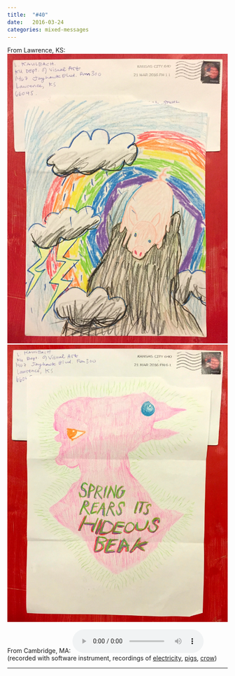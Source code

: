 ```yaml
---
title:  "#40"
date:   2016-03-24
categories: mixed-messages
---
```

From Lawrence, KS:
![](/assets/mm/3-24-16-1.jpg) 
![](/assets/mm/3-24-16-2.jpg) 

From Cambridge, MA:
<audio controls="controls">
	<a href="/assets/mm/3-24-16.mp3">3-24-16.mp3</a>
	<source src="/assets/mm/3-24-16.mp3" type="audio/wav">
</audio>
(recorded with software instrument, recordings of [electricity][1], [pigs][2], [crow][3])

[1]: http://freesound.org/people/sophiehall3535/sounds/245942/ "by freesound.org user sophiehall3535"
[2]: http://freesound.org/people/MatiasEzcurra/sounds/147240/ "by freesound.org user MatiasEzcurra"
[3]: http://freesound.org/people/Q.K./sounds/56234/ "by freesound.org user Q.K."

***